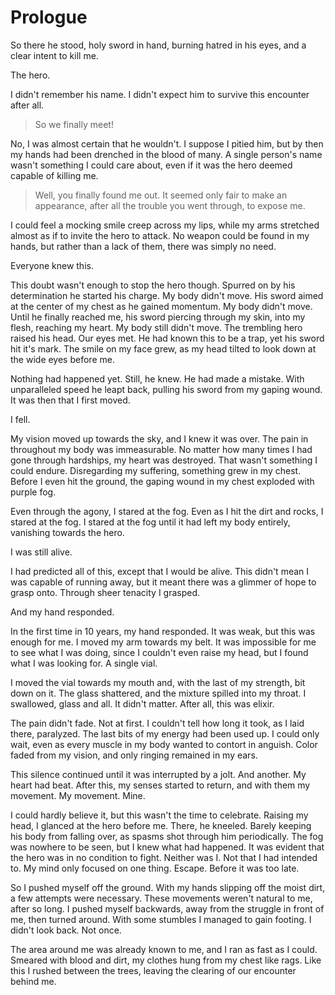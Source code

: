 # Prologue

So there he stood, holy sword in hand,
burning hatred in his eyes, and a clear intent to kill me.

The hero.

I didn't remember his name.
I didn't expect him to survive this encounter after all.

> So we finally meet!

No, I was almost certain that he wouldn't.
I suppose I pitied him, but by then my hands
had been drenched in the blood of many.
A single person's name wasn't something I could care about,
even if it was the hero deemed capable of killing me.

> Well, you finally found me out.
> It seemed only fair to make an appearance,
> after all the trouble you went through, to expose me.

I could feel a mocking smile creep across my lips,
while my arms stretched almost as if to invite the hero to attack.
No weapon could be found in my hands, but rather than a lack of them,
there was simply no need.

Everyone knew this.

This doubt wasn't enough to stop the hero though.
Spurred on by his determination he started his charge.
My body didn't move.
His sword aimed at the center of my chest as he gained momentum.
My body didn't move.
Until he finally reached me,
his sword piercing through my skin, into my flesh, reaching my heart.
My body still didn't move.
The trembling hero raised his head.
Our eyes met.
He had known this to be a trap, yet his sword hit it's mark.
The smile on my face grew,
as my head tilted to look down at the wide eyes before me.

Nothing had happened yet. Still, he knew. He had made a mistake.
With unparalleled speed he leapt back, pulling his sword from my gaping wound.
It was then that I first moved.

I fell.

My vision moved up towards the sky, and I knew it was over.
The pain in throughout my body was immeasurable.
No matter how many times I had gone through hardships,
my heart was destroyed. That wasn't something I could endure.
Disregarding my suffering, something grew in my chest.
Before I even hit the ground,
the gaping wound in my chest exploded with purple fog.

Even through the agony, I stared at the fog.
Even as I hit the dirt and rocks, I stared at the fog.
I stared at the fog until it had left my body entirely,
vanishing towards the hero.

I was still alive.

I had predicted all of this, except that I would be alive.
This didn't mean I was capable of running away,
but it meant there was a glimmer of hope to grasp onto.
Through sheer tenacity I grasped.

And my hand responded.

In the first time in 10 years, my hand responded.
It was weak, but this was enough for me.
I moved my arm towards my belt.
It was impossible for me to see what I was doing,
since I couldn't even raise my head,
but I found what I was looking for.
A single vial.

I moved the vial towards my mouth
and, with the last of my strength, bit down on it.
The glass shattered, and the mixture spilled into my throat.
I swallowed, glass and all. It didn't matter.
After all, this was elixir.

The pain didn't fade. Not at first.
I couldn't tell how long it took, as I laid there, paralyzed.
The last bits of my energy had been used up.
I could only wait,
even as every muscle in my body wanted to contort in anguish.
Color faded from my vision, and only ringing remained in my ears.

This silence continued until it was interrupted by a jolt.
And another. My heart had beat. After this, my senses started to return,
and with them my movement. My movement. Mine.

I could hardly believe it, but this wasn't the time to celebrate.
Raising my head, I glanced at the hero before me.
There, he kneeled. Barely keeping his body from falling over,
as spasms shot through him periodically.
The fog was nowhere to be seen, but I knew what had happened.
It was evident that the hero was in no condition to fight.
Neither was I. Not that I had intended to.
My mind only focused on one thing. Escape. Before it was too late.

So I pushed myself off the ground.
With my hands slipping off the moist dirt, a few attempts were necessary.
These movements weren't natural to me, after so long.
I pushed myself backwards, away from the struggle in front of me,
then turned around.
With some stumbles I managed to gain footing.
I didn't look back. Not once.

The area around me was already known to me, and I ran as fast as I could.
Smeared with blood and dirt, my clothes hung from my chest like rags.
Like this I rushed between the trees,
leaving the clearing of our encounter behind me.


